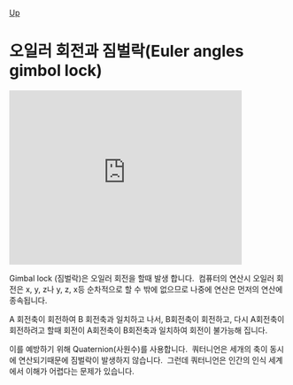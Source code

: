 [Up](index.md)

# 오일러 회전과 짐벌락(Euler angles gimbol lock)

<iframe allowfullscreen="" frameborder="0" height="315" src="http://www.youtube.com/embed/zc8b2Jo7mno" width="420"></iframe>

Gimbal lock (짐벌락)은 오일러 회전을 할때 발생 합니다. &nbsp;컴퓨터의 연산시 오일러 회전은 x, y, z나 y, z, x등 순차적으로 할 수 밖에 없으므로 나중에 연산은 먼저의 연산에 종속됩니다.

A 회전축이 회전하여 B 회전축과 일치하고 나서, B회전축이 회전하고, 다시 A회전축이 회전하려고 할때 회전이 A회전축이 B회전축과 일치하여 회전이 불가능해 집니다.

이를 예방하기 위해 Quaternion(사원수)를 사용합니다. &nbsp;쿼터니언은 세개의 축이 동시에 연산되기때문에 짐벌락이 발생하지 않습니다. &nbsp;그런데 쿼터니언은 인간의 인식 세계에서 이해가 어렵다는 문제가 있습니다.